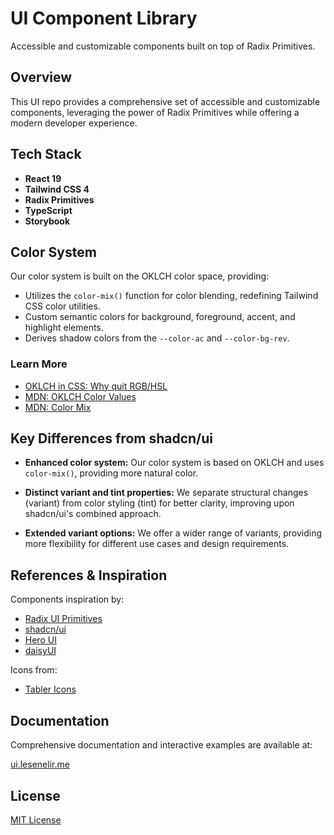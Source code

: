 # UI Component Library

Accessible and customizable components built on top of Radix Primitives.

## Overview

This UI repo provides a comprehensive set of accessible and customizable components, leveraging the power of Radix Primitives while offering a modern developer experience.

## Tech Stack

- **React 19** 
- **Tailwind CSS 4**
- **Radix Primitives** 
- **TypeScript**
- **Storybook**

## Color System

Our color system is built on the OKLCH color space, providing:

- Utilizes the `color-mix()` function for color blending, redefining Tailwind CSS color utilities.
- Custom semantic colors for background, foreground, accent, and highlight elements.
- Derives shadow colors from the `--color-ac` and `--color-bg-rev`.

### Learn More
- [OKLCH in CSS: Why quit RGB/HSL](https://evilmartians.com/chronicles/oklch-in-css-why-quit-rgb-hsl)
- [MDN: OKLCH Color Values](https://developer.mozilla.org/en-US/docs/Web/CSS/color_value/oklch)
- [MDN: Color Mix](https://developer.mozilla.org/en-US/docs/Web/CSS/color_value/color-mix)

## Key Differences from shadcn/ui

- **Enhanced color system:** Our color system is based on OKLCH and uses `color-mix()`, providing more natural color.

- **Distinct variant and tint properties:** We separate structural changes (variant) from color styling (tint) for better clarity, improving upon shadcn/ui's combined approach.

- **Extended variant options:** We offer a wider range of variants, providing more flexibility for different use cases and design requirements.

## References & Inspiration

Components inspiration by:

- [Radix UI Primitives](https://www.radix-ui.com/primitives) 
- [shadcn/ui](https://ui.shadcn.com/docs/components)
- [Hero UI](https://www.heroui.com) 
- [daisyUI](https://daisyui.com/components) 

Icons from: 
- [Tabler Icons](https://icones.js.org/collection/tabler)

## Documentation

Comprehensive documentation and interactive examples are available at:

[ui.lesenelir.me](https://ui.lesenelir.me)

## License

[MIT License](LICENSE)
